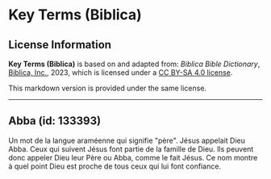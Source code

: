 # Key Terms (Biblica)

## License Information

**Key Terms (Biblica)** is based on and adapted from: _Biblica Bible Dictionary_, [Biblica, Inc.](https://www.biblica.com/), 2023, which is licensed under a [CC BY-SA 4.0 license](https://creativecommons.org/licenses/by-sa/4.0/legalcode.en).

This markdown version is provided under the same license.



--------------------------------

## Abba (id: 133393)

Un mot de la langue araméenne qui signifie "père". Jésus appelait Dieu Abba. Ceux qui suivent Jésus font partie de la famille de Dieu. Ils peuvent donc appeler Dieu leur Père ou Abba, comme le fait Jésus. Ce nom montre à quel point Dieu est proche de tous ceux qui lui font confiance.


